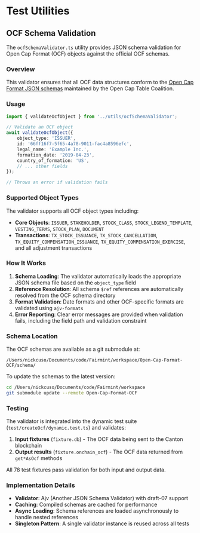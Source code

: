 # Test Utilities

## OCF Schema Validation

The `ocfSchemaValidator.ts` utility provides JSON schema validation for Open Cap Format (OCF)
objects against the official OCF schemas.

### Overview

This validator ensures that all OCF data structures conform to the
[Open Cap Format JSON schemas](https://github.com/Open-Cap-Table-Coalition/Open-Cap-Format-OCF)
maintained by the Open Cap Table Coalition.

### Usage

```typescript
import { validateOcfObject } from '../utils/ocfSchemaValidator';

// Validate an OCF object
await validateOcfObject({
    object_type: 'ISSUER',
    id: '66ff16f7-5f65-4a78-9011-fac4a8596efc',
    legal_name: 'Example Inc.',
    formation_date: '2019-04-23',
    country_of_formation: 'US',
    // ... other fields
});

// Throws an error if validation fails
```

### Supported Object Types

The validator supports all OCF object types including:

- **Core Objects**: `ISSUER`, `STAKEHOLDER`, `STOCK_CLASS`, `STOCK_LEGEND_TEMPLATE`,
  `VESTING_TERMS`, `STOCK_PLAN`, `DOCUMENT`
- **Transactions**: `TX_STOCK_ISSUANCE`, `TX_STOCK_CANCELLATION`, `TX_EQUITY_COMPENSATION_ISSUANCE`,
  `TX_EQUITY_COMPENSATION_EXERCISE`, and all adjustment transactions

### How It Works

1. **Schema Loading**: The validator automatically loads the appropriate JSON schema file based on
   the `object_type` field
2. **Reference Resolution**: All schema `$ref` references are automatically resolved from the OCF
   schema directory
3. **Format Validation**: Date formats and other OCF-specific formats are validated using
   `ajv-formats`
4. **Error Reporting**: Clear error messages are provided when validation fails, including the field
   path and validation constraint

### Schema Location

The OCF schemas are available as a git submodule at:

```
/Users/nickcuso/Documents/code/Fairmint/workspace/Open-Cap-Format-OCF/schema/
```

To update the schemas to the latest version:

```bash
cd /Users/nickcuso/Documents/code/Fairmint/workspace
git submodule update --remote Open-Cap-Format-OCF
```

### Testing

The validator is integrated into the dynamic test suite (`test/createOcf/dynamic.test.ts`) and
validates:

1. **Input fixtures** (`fixture.db`) - The OCF data being sent to the Canton blockchain
2. **Output results** (`fixture.onchain_ocf`) - The OCF data returned from `get*AsOcf` methods

All 78 test fixtures pass validation for both input and output data.

### Implementation Details

- **Validator**: Ajv (Another JSON Schema Validator) with draft-07 support
- **Caching**: Compiled schemas are cached for performance
- **Async Loading**: Schema references are loaded asynchronously to handle nested references
- **Singleton Pattern**: A single validator instance is reused across all tests
